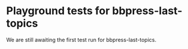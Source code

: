 # Playground tests for bbpress-last-topics
We are still awaiting the first test run for bbpress-last-topics.
